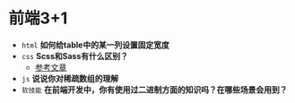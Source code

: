 # 前端3+1
- `html` **如何给table中的某一列设置固定宽度**
- `css` **Scss和Sass有什么区别？**
  - [参考文章](https://segmentfault.com/a/1190000019573996)
- `js` **说说你对稀疏数组的理解**
- `软技能` **在前端开发中，你有使用过二进制方面的知识吗？在哪些场景会用到？**